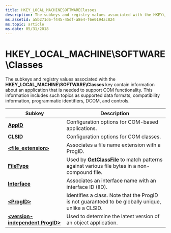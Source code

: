 ```yaml
---
title: HKEY_LOCAL_MACHINESOFTWAREClasses
description: The subkeys and registry values associated with the HKEY\_LOCAL\_MACHINE\\SOFTWARE\\Classes key contain information about an application that is needed to support COM functionality.
ms.assetid: a5b271d6-f445-45df-a8e4-f6e0194ac824
ms.topic: article
ms.date: 05/31/2018
---
```


# HKEY\_LOCAL\_MACHINE\\SOFTWARE\\Classes

The subkeys and registry values associated with the **HKEY\_LOCAL\_MACHINE\\SOFTWARE\\Classes** key contain information about an application that is needed to support COM functionality. This information includes such topics as supported data formats, compatibility information, programmatic identifiers, DCOM, and controls.



| Subkey                                                                         | Description                                                                                                       |
|--------------------------------------------------------------------------------|-------------------------------------------------------------------------------------------------------------------|
| [**AppID**](appid-key.md)                                                     | Configuration options for COM-based applications.                                                                 |
| [**CLSID**](clsid-key-hklm.md)                                                | Configuration options for COM classes.                                                                            |
| [**<file\_extension>**](-file-extension--key.md)                        | Associates a file name extension with a ProgID.                                                                   |
| [**FileType**](filetype-key.md)                                               | Used by [**GetClassFile**](/windows/desktop/api/Objbase/nf-objbase-getclassfile) to match patterns against various file bytes in a non-compound file. |
| [**Interface**](interface-key.md)                                             | Associates an interface name with an interface ID (IID).                                                          |
| [**&lt;ProgID&gt;**](-progid--key.md)                                         | Identifies a class. Note that the ProgID is not guaranteed to be globally unique, unlike a CLSID.                 |
| [**\<version-independent ProgID\>**](-version-independent-progid--key.md) | Used to determine the latest version of an object application.                                                    |



 

 

 




